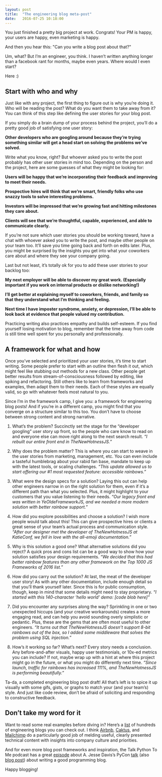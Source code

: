 ```yaml
---
layout: post
title:  "The engineering blog meta-post"
date:   2016-07-25 10:18:00
---
```


You just finished a pretty big project at work. Congrats! Your PM is happy, your users are happy, even marketing is happy.

And then you hear this: "Can you write a blog post about that?"

Um, what? But I’m an engineer, you think. I haven’t written anything longer than a facebook rant for months, maybe even years. Where would I even start?

Here :)

## Start with who and why

Just like with any project, the first thing to figure out is why you’re doing it. Who will be reading the post? What do you want them to take away from it? You can think of this step like defining the user stories for your blog post.

If you simply do a brain dump of your process behind the project, you’ll do a pretty good job of satisfying one user story:

**Other developers who are googling around because they’re trying something similar will get a head start on solving the problems we’ve solved.**

Write what you know, right? But whoever asked you to write the post probably has other user stories in mind too. Depending on the person and the project, here are some guesses of what they might be looking for:

**Users will be happy that we’re incorporating their feedback and improving to meet their needs.**

**Prospective hires will think that we’re smart, friendly folks who use snazzy tools to solve interesting problems.**

**Investors will be impressed that we’re growing fast and hitting milestones they care about.**

**Clients will see that we’re thoughtful, capable, experienced, and able to communicate clearly.**

If you’re not sure which user stories you should be working toward, have a chat with whoever asked you to write the post, and maybe other people on your team too. It’ll save you time going back and forth on edits later. Plus, you might be surprised by the insights you get into what your coworkers care about and where they see your company going.

Last but not least, it’s totally ok for you to add these user stories to your backlog too:

**My next employer will be able to discover my great work. (Especially important if you work on internal products or dislike networking!)**

**I’ll get better at explaining myself to coworkers, friends, and family so that they understand what I’m thinking and feeling.**

**Next time I have imposter syndrome, anxiety, or depression, I’ll be able to look back at evidence that people valued my contribution.**

Practicing writing also practices empathy and builds self-esteem. If you find yourself losing motivation to blog, remember that the time away from code is still time well spent for you personally and professionally.

## A framework for what and how

Once you’ve selected and prioritized your user stories, it’s time to start writing. Some people prefer to start with an outline then flesh it out, which might feel like stubbing out methods for a new class. Other people get better results from stream-of-consciousness followed by editing, like spiking and refactoring. Still others like to learn from frameworks and examples, then adapt them to their needs. Each of these styles are equally valid, so go with whatever feels most natural to you.

Since I’m in the framework camp, I give you: a framework for engineering blog posts! And if you’re in a different camp, you might find that you converge on a structure similar to this too. You don’t have to choose between strong content and strong narrative.

1. What’s the problem? Succinctly set the stage for the “developer googling” user story up front, so the people who care know to read on and everyone else can move right along to the next search result. *“I rebuilt our entire front end in TheNewHotnessJS.”*

2. Why does the problem matter? This is where you can start to weave in the user stories from marketing, management, etc. You can even include a tasteful humblebrag about your rabid fan base, mandate to keep up with the latest tools, or scaling challenges. *“This update allowed us to start offering our #1 most requested feature: accessible rainbows.”*

3. What were the design specs for a solution? Laying this out can help other engineers narrow in on the right solution for them, even if it’s a different path than what you selected. Plus, it might highlight to your customers that you value listening to their needs. *“Our legacy front end was written in YeOldeFrameworkJS, and we needed a more modern solution with better rainbow support.”*

4. How did you explore possibilities and choose a solution? I wish more people would talk about this! This can give prospective hires or clients a great sense of your team’s actual process and communication style. *“After our designer met the developer of TheNewHotnessJS at KatieConf, we fell in love with the all-emoji documentation.”*

5. Why is this solution a good one? What alternative solutions did you reject? A quick pros and cons list can be a good way to show how your solution satisfies your design requirements. *“We decided that this had better rainbow features than any other framework on the Top 1000 JS Frameworks of 2016 list.”*

6. How did you carry out the solution? At last, the meat of the developer user story! As with any other documentation, include enough detail so that you’ll thank yourself later. Since this is for public consumption, though, keep in mind that some details might need to stay proprietary. *“I started with this 140-character ‘hello world’ demo: [code blob here]”*

7. Did you encounter any surprises along the way? Sprinkling in one or two unexpected hiccups (and your creative workarounds) creates a more engaging read, and can help you avoid sounding overly simplistic or pedantic. Plus, these are the gems that are often most useful to other engineers. *“It turns out that TheNewHotnessJS doesn’t support 8-bit rainbows out of the box, so I added some middleware that solves the problem using SQL injection.”*

8. How’s it working so far? What’s next? Every story needs a conclusion. Any before-and-after visuals, happy user testimonials, or 10x-ed metrics you can include? If not, maybe wrap up with a hint at where this project might go in the future, or what you might do differently next time. *“Since launch, traffic for rainbows has increased 111%, and TheNewHotnessJS is performing beautifully.”*

Ta-da, a completed engineering blog post draft! All that’s left is to spice it up visually with some gifs, gists, or graphs to match your (and your team’s) style. And just like code review, don’t be afraid of soliciting and responding to constructive feedback.

## Don’t take my word for it

Want to read some real examples before diving in? Here’s a [list][blog-list] of hundreds of engineering blogs you can check out. I think [Airbnb][airbnb], [Caktus][caktus], and [Mailchimp][mailchimp] do a particularly good job of melding useful, clearly presented technical content with insights into company culture and priorities.

And for even more blog post frameworks and inspiration, the Talk Python To Me podcast has a great [episode][episode] about A. Jesse Davis’s PyCon [talk][davis-talk] (also [blog post][davis-post]) about writing a good programming blog.

Happy blogging!

[blog-list]: https://github.com/kilimchoi/engineering-blogs
[airbnb]: http://nerds.airbnb.com/
[caktus]: https://www.caktusgroup.com/blog/
[mailchimp]: http://devs.mailchimp.com/blog/
[episode]: https://talkpython.fm/episodes/show/69/write-an-excellent-programming-blog
[davis-talk]: https://www.youtube.com/watch?v=eHXq-IzlGUE
[davis-post]: https://emptysqua.re/blog/write-an-excellent-programming-blog/
